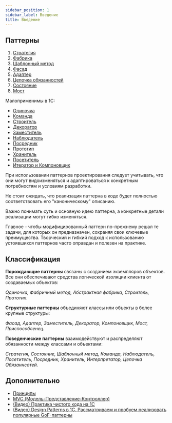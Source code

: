 ```yaml
---
sidebar_position: 1
sidebar_label: Введение
title: Введение
---
```

## Паттерны

1. [Стратегия](./patterns/strategy)
2. [Фабрика](patterns/factory_method)
3. [Шаблонный метод](patterns/template_method)
4. [Фасад](patterns/facade)
5. [Адаптер](patterns/adapter)
6. [Цепочка обязанностей](patterns/chain_of_responsibility)
7. [Состояние](patterns/state)
8. [Мост](patterns/bridge)

Малоприменимы в 1С:
- [Одиночка](patterns/singleton)
- [Команда](patterns/command)
- [Строитель](patterns/builder)
- [Декоратор](patterns/decorator)
- [Заместитель](patterns/proxy)
- [Наблюдатель](patterns/observer)
- [Посредник](patterns/mediator)
- [Прототип](patterns/prototype)
- [Хранитель](patterns/memento)
- [Посетитель](patterns/visitor)
- [Итератор и Компоновщик](patterns/iterator_composite)

При использовании паттернов проектирования следует учитывать, что они могут видоизменяться и адаптироваться к конкретным потребностям и условиям разработки. 

Не стоит ожидать, что реализация паттерна в коде будет полностью соответствовать его "каноническому" описанию. 

Важно понимать суть и основную идею паттерна, а конкретные детали реализации могут гибко изменяться. 

Главное - чтобы модифицированный паттерн по-прежнему решал те задачи, для которых он предназначен, сохраняя свои ключевые преимущества. Творческий и гибкий подход к использованию устоявшихся паттернов часто оправдан и полезен на практике.

## Классификация

**Порождающие паттерны** связаны с созданием экземпляров объектов. Все они обеспечивают средства логической изоляции клиента от создаваемых объектов:

*Одиночка, Фабричный метод, Абстрактная фабрика, Строитель, Прототип.*

**Структурные паттерны** объединяют классы или объекты в более крупные структуры:

*Фасад, Адаптер, Заместитель, Декоратор, Компоновщик, Мост, Приспособленец.*

**Поведенческие паттерны** взаимодействуют и распределяют обязанности между классами и объектами:

*Стратегия, Состояние, Шаблонный метод, Команда, Наблюдатель, Посетитель, Посредник, Хранитель, Интерпретатор, Цепочка Обязаннсотей.*

## Дополнительно
- [Принципы](extra/principle)
- [MVC (Модель-Представление-Контроллер)](extra/mvc)
- [(Видео) Практика чистого кода на 1С](https://www.youtube.com/live/aI0Pir8UCec?si=SS7G0A62wKNccu5o)
- [(Видео) Design Patterns в 1С. Рассматриваем и пробуем реализовать популярные GoF-паттерны](https://www.youtube.com/live/3cI1AVBBGTY?si=6rZ3aHfEDlmEiMJ2)